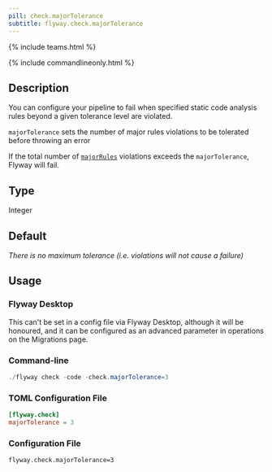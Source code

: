 ```yaml
---
pill: check.majorTolerance
subtitle: flyway.check.majorTolerance
---
```


{% include teams.html %}

{% include commandlineonly.html %}

## Description

You can configure your pipeline to fail when specified static code analysis rules beyond a given tolerance level are violated.

`majorTolerance` sets the number of major rules violations to be tolerated before throwing an error

If the total number of [`majorRules`](<Configuration/Flyway Namespace/Flyway Check Namespace/Flyway Check Major Rules Setting>) violations exceeds the `majorTolerance`, Flyway will fail.

## Type

Integer

## Default

<i>There is no maximum tolerance (i.e. violations will not cause a failure)</i>

## Usage

### Flyway Desktop

This can't be set in a config file via Flyway Desktop, although it will be honoured, and it can be configured as an advanced parameter in operations on the Migrations page.

### Command-line

```powershell
./flyway check -code -check.majorTolerance=3
```

### TOML Configuration File

```toml
[flyway.check]
majorTolerance = 3
```

### Configuration File

```properties
flyway.check.majorTolerance=3
```

